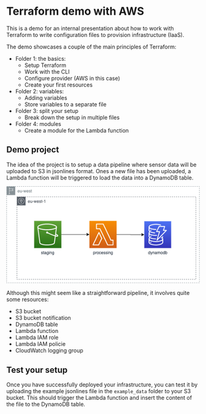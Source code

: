 # Terraform demo with AWS

This is a demo for an internal presentation about how to work with Terraform
to write configuration files to provision infrastructure (IaaS).

The demo showcases a couple of the main principles of Terraform:

* Folder 1: the basics:
    * Setup Terraform
    * Work with the CLI
    * Configure provider (AWS in this case)
    * Create your first resources
* Folder 2: variables:
    * Adding variables
    * Store variables to a separate file
* Folder 3: split your setup
    * Break down the setup in multiple files
* Folder 4: modules
    * Create a module for the Lambda function

## Demo project

The idea of the project is to setup a data pipeline where sensor
data will be uploaded to S3 in jsonlines format. Ones a new file has
been uploaded, a Lambda function will be triggered to load the data
into a DynamoDB table.

![](./terraform_demo.png)

Although this might seem like a straightforward pipeline, it involves
quite some resources:

* S3 bucket
* S3 bucket notification
* DynamoDB table
* Lambda function
* Lambda IAM role
* Lambda IAM policie
* CloudWatch logging group

## Test your setup

Once you have successfully deployed your infrastructure, you can test
it by uploading the example jsonlines file in the `example_data` folder
to your S3 bucket. This should trigger the Lambda function and insert
the content of the file to the DynamoDB table.
